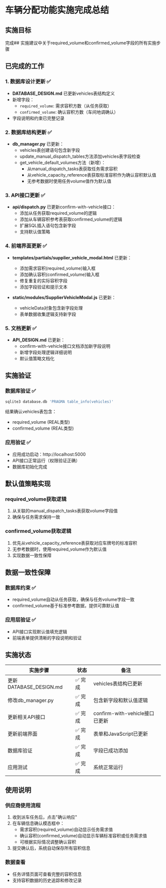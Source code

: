 # 车辆分配功能实施完成总结

## 实施目标
完成## 实施建议中关于required_volume和confirmed_volume字段的所有实施步骤

## 已完成的工作

### 1. 数据库设计更新 ✅
- **DATABASE_DESIGN.md** 已更新vehicles表结构定义
- 新增字段：
  - `required_volume`: 需求容积方数（从任务获取）
  - `confirmed_volume`: 确认容积方数（车间地调确认）
- 字段说明和约束已完整记录

### 2. 数据库结构更新 ✅
- **db_manager.py** 已更新：
  - vehicles表创建语句包含新字段
  - update_manual_dispatch_tables方法添加vehicles表字段检查
  - get_vehicle_default_volumes方法（新增）：
    - 从manual_dispatch_tasks表获取任务需求容积
    - 从vehicle_capacity_reference表获取标准容积作为确认容积默认值
    - 无参考数据时使用任务volume值作为默认值

### 3. API接口更新 ✅
- **api/dispatch.py** 已更新confirm-with-vehicle接口：
  - 添加从任务获取required_volume的逻辑
  - 添加从车辆容积参考表获取confirmed_volume的逻辑
  - 扩展SQL插入语句包含新字段
  - 支持默认值策略

### 4. 前端界面更新 ✅
- **templates/partials/supplier_vehicle_modal.html** 已更新：
  - 添加需求容积(required_volume)输入框
  - 添加确认容积(confirmed_volume)输入框
  - 修复重复的实际容积字段
  - 添加字段验证和提示文本

- **static/modules/SupplierVehicleModal.js** 已更新：
  - vehicleData对象包含新字段处理
  - 表单数据收集逻辑支持新字段

### 5. 文档更新 ✅
- **API_DESIGN.md** 已更新：
  - confirm-with-vehicle接口文档添加新字段说明
  - 新增字段处理逻辑详细说明
  - 默认值策略文档化

## 实施验证

### 数据库验证 ✅
```bash
sqlite3 database.db 'PRAGMA table_info(vehicles)'
```
结果确认vehicles表包含：
- required_volume (REAL类型)
- confirmed_volume (REAL类型)

### 应用验证 ✅
- 应用成功启动：http://localhost:5000
- API接口正常运行（权限验证正确）
- 数据库初始化完成

## 默认值策略实现

### required_volume获取逻辑
1. 从关联的manual_dispatch_tasks表获取volume字段值
2. 确保与任务需求保持一致

### confirmed_volume获取逻辑
1. 优先从vehicle_capacity_reference表获取对应车牌号的标准容积
2. 无参考数据时，使用required_volume作为默认值
3. 实现数据一致性保障

## 数据一致性保障

### 数据库约束 ✅
- required_volume自动从任务获取，确保与任务volume字段一致
- confirmed_volume基于标准参考数据，提供可靠默认值

### 应用层验证 ✅
- API接口实现默认值填充逻辑
- 前端表单提供清晰的字段说明和验证

## 实施状态

| 实施步骤 | 状态 | 备注 |
|---------|------|------|
| 更新DATABASE_DESIGN.md | ✅ 完成 | vehicles表结构已更新 |
| 修改db_manager.py | ✅ 完成 | 包含新字段和默认值逻辑 |
| 更新相关API接口 | ✅ 完成 | confirm-with-vehicle接口已更新 |
| 更新前端界面 | ✅ 完成 | 表单和JavaScript已更新 |
| 数据库验证 | ✅ 完成 | 字段已成功添加 |
| 应用测试 | ✅ 完成 | 系统正常运行 |

## 使用说明

### 供应商使用流程
1. 收到派车任务后，点击"确认响应"
2. 在车辆信息确认模态框中：
   - 需求容积(required_volume)自动显示任务需求值
   - 确认容积(confirmed_volume)自动显示车辆标准容积或任务需求值
   - 可根据实际情况调整确认容积
3. 提交确认后，系统自动保存所有容积信息

### 数据查看
- 任务详情页面可查看完整的容积信息
- 支持容积数据的历史追踪和修改记录